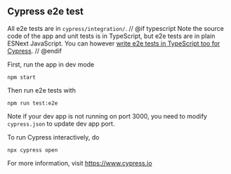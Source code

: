## Cypress e2e test
All e2e tests are in `cypress/integration/`.
// @if typescript
Note the source code of the app and unit tests is in TypeScript, but e2e tests are in plain ESNext JavaScript. You can however [write e2e tests in TypeScript too for Cypress](https://docs.cypress.io/guides/tooling/typescript-support.html#Transpiling-TypeScript-test-files).
// @endif

First, run the app in dev mode
```
npm start
```

Then run e2e tests with

```
npm run test:e2e
```

Note if your dev app is not running on port 3000, you need to modify `cypress.json` to update dev app port.

To run Cypress interactively, do

```
npx cypress open
```

For more information, visit https://www.cypress.io
